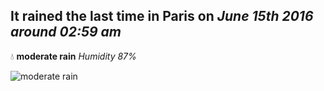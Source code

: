 ## It rained the last time in Paris on *June 15th 2016 around 02:59 am*
💧  **moderate rain** *Humidity 87%*

![moderate rain](http://openweathermap.org/img/w/10n.png)
